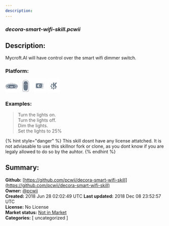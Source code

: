 ```yaml
---
description: 
---
```


### _decora-smart-wifi-skill.pcwii_  
## Description:  
Mycroft.AI will have control over the smart wifi dimmer switch.  
  
  
### Platform:  
 ![Mark I](../.gitbook/assets/mark-1-icon.png)  ![Mark II](../.gitbook/assets/mark-2-icon.png)  ![Picroft](../.gitbook/assets/picroft-icon.png)  ![plasmoid](../.gitbook/assets/kde.png)   
### Examples:  
> Turn the lights on.  
> Turn the lights off.  
> Dim the lights.  
> Set the lights to 25%  
  
{% hint style="danger" %}
This skill dosnt have any license attatched. It is not adviasable to use this skillnor fork or clone, as you dont know if you are legaly allowed to do so by the auhtor.
{% endhint %}
  
## Summary:  
**Github:** [https://github.com/pcwii/decora-smart-wifi-skill](https://github.com/pcwii/decora-smart-wifi-skill)  
**Owner:** [@pcwii](https://github.com/pcwii)  
**Created:** 2018 Jun 28 02:02:49 UTC  **Last updated:** 2018 Dec 08 23:52:57 UTC  
**License:** No License  
**Market status:** [Not in Market](https://market.mycroft.ai/skill/)  
**Categories:** [ uncategorized ]   
